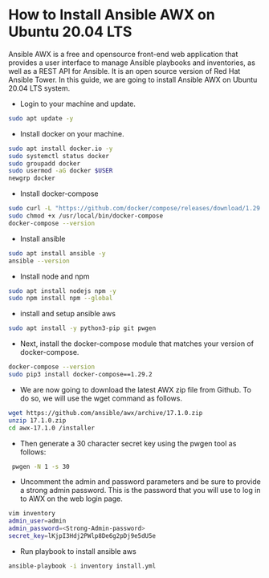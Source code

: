 # How to Install Ansible AWX on Ubuntu 20.04 LTS

Ansible AWX is a free and opensource front-end web application that provides a user interface to manage Ansible playbooks and inventories, as well as a REST API for Ansible. It is an open source version of Red Hat Ansible Tower. In this guide, we are going to install Ansible AWX on Ubuntu 20.04 LTS system.

* Login to your machine and update.
```bash
sudo apt update -y
```
* Install docker on your machine.
```bash
sudo apt install docker.io -y
sudo systemctl status docker
sudo groupadd docker
sudo usermod -aG docker $USER
newgrp docker 
```
* Install docker-compose 
```bash
sudo curl -L "https://github.com/docker/compose/releases/download/1.29.2/docker-compose-$(uname -s)-$(uname -m)" -o /usr/local/bin/docker-compose
sudo chmod +x /usr/local/bin/docker-compose
docker-compose --version
```
* Install ansible 
```bash
sudo apt install ansible -y
ansible --version
```
* Install node and npm
```bash
sudo apt install nodejs npm -y
sudo npm install npm --global
```
* install and setup ansible aws
```bash
sudo apt install -y python3-pip git pwgen
```
* Next, install the docker-compose module that matches your version of docker-compose.
```bash
docker-compose --version
sudo pip3 install docker-compose==1.29.2
```
* We are now going to download the latest AWX zip file from Github. To do so, we will use the wget command as follows.
```bash
wget https://github.com/ansible/awx/archive/17.1.0.zip
unzip 17.1.0.zip
cd awx-17.1.0 /installer
```
* Then generate a 30 character secret key using the pwgen tool as follows:
```bash
 pwgen -N 1 -s 30
 ```
 * Uncomment the admin and password parameters and be sure to provide a strong admin password. This is the password that you will use to log in to AWX on the web login page.
```bash
vim inventory
admin_user=admin
admin_password=<Strong-Admin-password>
secret_key=lKjpI3Hdj2PWlp8De6g2pDj9e5dU5e
```
* Run playbook to install ansible aws
```bash
ansible-playbook -i inventory install.yml
```






